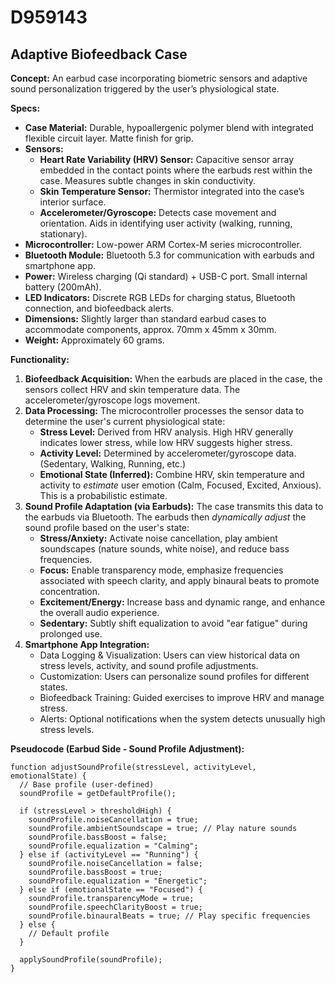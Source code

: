 # D959143

## Adaptive Biofeedback Case

**Concept:** An earbud case incorporating biometric sensors and adaptive sound personalization triggered by the user’s physiological state.

**Specs:**

*   **Case Material:** Durable, hypoallergenic polymer blend with integrated flexible circuit layer. Matte finish for grip.
*   **Sensors:**
    *   **Heart Rate Variability (HRV) Sensor:** Capacitive sensor array embedded in the contact points where the earbuds rest within the case. Measures subtle changes in skin conductivity.
    *   **Skin Temperature Sensor:** Thermistor integrated into the case’s interior surface.
    *   **Accelerometer/Gyroscope:** Detects case movement and orientation. Aids in identifying user activity (walking, running, stationary).
*   **Microcontroller:** Low-power ARM Cortex-M series microcontroller.
*   **Bluetooth Module:** Bluetooth 5.3 for communication with earbuds and smartphone app.
*   **Power:** Wireless charging (Qi standard) + USB-C port.  Small internal battery (200mAh).
*   **LED Indicators:** Discrete RGB LEDs for charging status, Bluetooth connection, and biofeedback alerts.
*   **Dimensions:** Slightly larger than standard earbud cases to accommodate components, approx. 70mm x 45mm x 30mm.
*   **Weight:** Approximately 60 grams.

**Functionality:**

1.  **Biofeedback Acquisition:** When the earbuds are placed in the case, the sensors collect HRV and skin temperature data. The accelerometer/gyroscope logs movement.
2.  **Data Processing:** The microcontroller processes the sensor data to determine the user's current physiological state:
    *   **Stress Level:** Derived from HRV analysis.  High HRV generally indicates lower stress, while low HRV suggests higher stress.
    *   **Activity Level:**  Determined by accelerometer/gyroscope data. (Sedentary, Walking, Running, etc.)
    *   **Emotional State (Inferred):** Combine HRV, skin temperature and activity to *estimate* user emotion (Calm, Focused, Excited, Anxious). This is a probabilistic estimate.
3.  **Sound Profile Adaptation (via Earbuds):** The case transmits this data to the earbuds via Bluetooth. The earbuds then *dynamically adjust* the sound profile based on the user's state:
    *   **Stress/Anxiety:** Activate noise cancellation, play ambient soundscapes (nature sounds, white noise), and reduce bass frequencies.
    *   **Focus:**  Enable transparency mode, emphasize frequencies associated with speech clarity, and apply binaural beats to promote concentration.
    *   **Excitement/Energy:** Increase bass and dynamic range, and enhance the overall audio experience.
    *   **Sedentary:** Subtly shift equalization to avoid "ear fatigue" during prolonged use.
4.  **Smartphone App Integration:**
    *   Data Logging & Visualization: Users can view historical data on stress levels, activity, and sound profile adjustments.
    *   Customization: Users can personalize sound profiles for different states.
    *   Biofeedback Training: Guided exercises to improve HRV and manage stress.
    *   Alerts: Optional notifications when the system detects unusually high stress levels.

**Pseudocode (Earbud Side - Sound Profile Adjustment):**

```
function adjustSoundProfile(stressLevel, activityLevel, emotionalState) {
  // Base profile (user-defined)
  soundProfile = getDefaultProfile();

  if (stressLevel > thresholdHigh) {
    soundProfile.noiseCancellation = true;
    soundProfile.ambientSoundscape = true; // Play nature sounds
    soundProfile.bassBoost = false;
    soundProfile.equalization = "Calming";
  } else if (activityLevel == "Running") {
    soundProfile.noiseCancellation = false;
    soundProfile.bassBoost = true;
    soundProfile.equalization = "Energetic";
  } else if (emotionalState == "Focused") {
    soundProfile.transparencyMode = true;
    soundProfile.speechClarityBoost = true;
    soundProfile.binauralBeats = true; // Play specific frequencies
  } else {
    // Default profile
  }

  applySoundProfile(soundProfile);
}
```